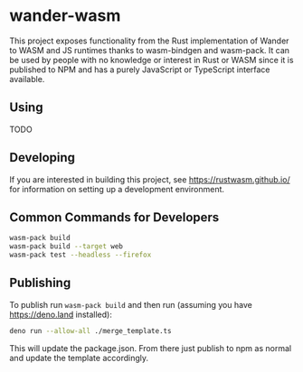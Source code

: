 # wander-wasm

This project exposes functionality from the Rust implementation of Wander to WASM and JS runtimes thanks to wasm-bindgen and wasm-pack.
It can be used by people with no knowledge or interest in Rust or WASM since it is published to NPM and has a purely JavaScript or TypeScript interface available.

## Using

TODO

## Developing

If you are interested in building this project, see https://rustwasm.github.io/ for information on setting up a development environment.

## Common Commands for Developers

```bash
wasm-pack build
wasm-pack build --target web
wasm-pack test --headless --firefox
```

## Publishing

To publish run `wasm-pack build` and then run (assuming you have https://deno.land installed):

```bash
deno run --allow-all ./merge_template.ts
```

This will update the package.json.
From there just publish to npm as normal and update the template accordingly.
